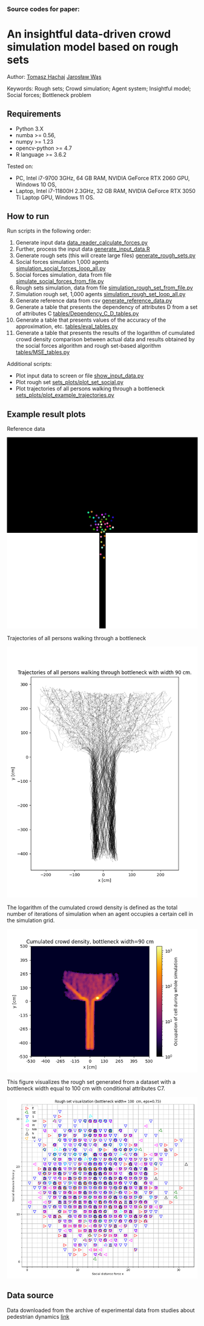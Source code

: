 ### Source codes for paper:

# An insightful data-driven crowd simulation model based on rough sets 

Author: [Tomasz Hachaj](https://home.agh.edu.pl/~thachaj/) [Jarosław Wąs](https://home.agh.edu.pl/~jarek/)

<!--Algorithms for converting 2D to 3D are gaining importance following the hiatus brought about by the discontinuation of 3D TV production; this is due to the high availability and popularity of virtual reality systems that use stereo vision. In this paper, several depth image-based rendering (DIBR) approaches using state-of-the-art single-frame depth generation neural networks and inpaint algorithms are proposed and validated, including a novel very fast inpaint (FAST). FAST significantly exceeds the speed of currently used inpaint algorithms by reducing computational complexity, without degrading the quality of the resulting image. The role of the inpaint algorithm is to fill in missing pixels in the stereo pair estimated by DIBR. Missing estimated pixels appear at the boundaries of areas that differ significantly in their estimated distance from the observer. In addition, we propose parameterizing DIBR using a singular, easy-to-interpret adaptable parameter that can be adjusted online according to the preferences of the user who views the visualization. This single parameter governs both the camera parameters and the maximum binocular disparity. The proposed solutions are also compared with a fully automatic 2D to 3D mapping solution. The algorithm proposed in this work, which features intuitive disparity steering, the foundational deep neural network MiDaS, and the FAST inpaint algorithm, received considerable acclaim from evaluators. The mean absolute error of the proposed solution does not contain statistically significant differences from state-of-the-art approaches like Deep3D and other DIBR-based approaches using different inpaint functions. Since both the source codes and the generated videos are available for download, all experiments can be reproduced, and one can apply our algorithm to any selected video or single image to convert it.
-->
Keywords: Rough sets; Crowd simulation; Agent system; Insightful model; Social forces; Bottleneck problem

## Requirements

- Python 3.X
- numba >= 0.56, 
- numpy >= 1.23
- opencv-python >= 4.7
- R language >= 3.6.2 

Tested on: 
- PC, Intel i7-9700 3GHz, 64 GB RAM, NVIDIA GeForce RTX 2060 GPU, Windows 10 OS,
- Laptop, Intel i7-11800H 2.3GHz, 32 GB RAM, NVIDIA GeForce RTX 3050 Ti Laptop GPU, Windows 11 OS.

## How to run

Run scripts in the following order:
1. Generate input data [data_reader_calculate_forces.py](data_reader_calculate_forces.py)
2. Further, process the input data [generate_input_data.R](generate_input_data.R)
3. Generate rough sets (this will create large files) [generate_rough_sets.py](generate_rough_sets.py)
4. Social forces simulation 1,000 agents [simulation_social_forces_loop_all.py](simulation_social_forces_loop_all.py)
5. Social forces simulation, data from file [simulate_social_forces_from_file.py](simulate_social_forces_from_file.py)
6. Rough sets simulation, data from file [simulation_rough_set_from_file.py](simulation_rough_set_from_file.py)
7. Simulation rough set, 1,000 agents [simulation_rough_set_loop_all.py](simulation_rough_set_loop_all.py)
8. Generate reference data from csv [generate_reference_data.py](generate_reference_data.py)
9. Generate a table that presents the dependency of attributes D from a set of attributes C [tables/Dependency_C_D_tables.py](tables/Dependency_C_D_tables.py)
10. Generate a table that presents values of the accuracy of the approximation, etc. [tables/eval_tables.py](tables/eval_tables.py)
11. Generate a table that presents the results of the logarithm of cumulated crowd density comparison between actual data and results obtained by the social forces algorithm and rough set-based algorithm [tables/MSE_tables.py](tables/MSE_tables.py)

Additional scripts:
- Plot input data to screen or file [show_input_data.py](show_input_data.py)
- Plot rough set [sets_plots/plot_set_social.py](sets_plots/plot_set_social.py)
- Plot trajectories of all persons walking through a bottleneck [sets_plots/plot_example_trajectories.py](sets_plots/plot_example_trajectories.py) 
## Example result plots

Reference data

![alt text](fig/reference90/00200.png)

Trajectories of all persons walking through a bottleneck

![alt text](image/tp.png)

The logarithm of the cumulated crowd density is defined as the total number of iterations of simulation when an agent occupies a certain cell in the simulation grid.

![alt text](image/rougfromfile90.0.5.png)

This figure visualizes the rough set generated from a dataset with a bottleneck width equal to 100 cm with conditional attributes C7.

![alt text](image/rs.png)


## Data source

Data downloaded from the archive of experimental data from studies about pedestrian dynamics [link](https://ped.fz-juelich.de/database/doku.php)
